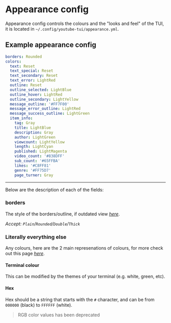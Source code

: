# Appearance config

Appearance config controls the colours and the "looks and feel" of the TUI, it is located in `~/.config/youtube-tui/appearance.yml`.

## Example appearance config

```yaml
borders: Rounded
colors:
  text: Reset
  text_special: Reset
  text_secondary: Reset
  text_error: LightRed
  outline: Reset
  outline_selected: LightBlue
  outline_hover: LightRed
  outline_secondary: LightYellow
  message_outline: '#FF7F00'
  message_error_outline: LightRed
  message_success_outline: LightGreen
  item_info:
    tag: Gray
    title: LightBlue
    description: Gray
    author: LightGreen
    viewcount: LightYellow
    length: LightCyan
    published: LightMagenta
    video_count: '#838DFF'
    sub_count: '#65FFBA'
    likes: '#C8FF81'
    genre: '#FF75D7'
    page_turner: Gray
```

<hr>

Below are the description of each of the fields:

### borders

The style of the borders/outline, if outdated view <a href="https://docs.rs/tui/latest/tui/widgets/enum.BorderType.html" target=_blank>*here*</a>.

*Accept: `Plain`/`Rounded`/`Double`/`Thick`*

### Literally everything else

Any colours, here are the 2 main represenations of colours, for more check out this page <a href="https://docs.rs/tui/latest/tui/style/enum.Color.html" target=_blank>*here*</a>.

#### Terminal colour

This can be modified by the themes of your terminal (e.g. white, green, etc).

#### Hex

Hex should be a string that starts with the `#` character, and can be from `000000` (black) to `FFFFFF` (white).

> RGB color values has been deprecated
